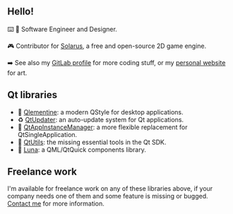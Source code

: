 ## Hello!

⌨️ 🎨 Software Engineer and Designer.

🎮 Contributor for [Solarus](https://www.solarus-games.org), a free and open-source 2D game engine.

➡️ See also my [GitLab profile](https://gitlab.com/oclero) for more coding stuff, or my [personal website](www.olivierclero.com) for art.
 
## Qt libraries

- 🍊 [Qlementine](https://oclero.github.io/qlementine): a modern QStyle for desktop applications.
- ♻️ [QtUpdater](https://github.com/oclero/qtupdater): an auto-update system for Qt applications.
- 📨 [QtAppInstanceManager](https://github.com/oclero/qtappinstancemanager): a more flexible replacement for QtSingleApplication.
- 🔧 [QtUtils](https://github.com/oclero/qtutils): the missing essential tools in the Qt SDK.
- 🌙 [Luna](https://github.com/oclero/luna): a QML/QtQuick components library.

## Freelance work

I'm available for freelance work on any of these libraries above, if your company needs one of them and some feature is missing or bugged. [Contact me](www.olivierclero.com) for more information.
